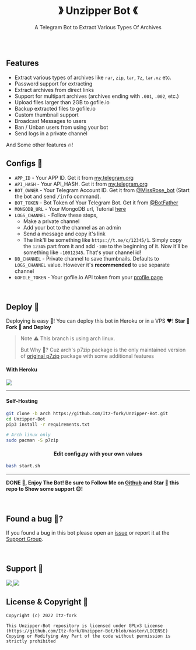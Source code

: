 <h1 align="center">》 Unzipper Bot 《</h1>

<p align="center">
  A Telegram Bot to Extract Various Types Of Archives
</p>

</br></br>


## Features

- Extract various types of archives like `rar`, `zip`, `tar`, `7z`, `tar.xz` etc.
- Password support for extracting
- Extract archives from direct links
- Support for multipart archives (archives ending with `.001`, `.002`, etc.)
- Upload files larger than 2GB to gofile.io
- Backup extracted files to gofile.io
- Custom thumbnail support
- Broadcast Messages to users
- Ban / Unban users from using your bot
- Send logs in a private channel

And Some other features 🔥!


## Configs 📖

- `APP_ID` - Your APP ID. Get it from [my.telegram.org](my.telegram.org)
- `API_HASH` - Your API_HASH. Get it from [my.telegram.org](my.telegram.org)
- `BOT_OWNER` - Your Telegram Account ID. Get it from [@MissRose_bot](https://t.me/MissRose_bot) (Start the bot and send <samp>/info</samp> command).
- `BOT_TOKEN` - Bot Token of Your Telegram Bot. Get it from [@BotFather](https://t.me/BotFather)
- `MONGODB_URL` - Your MongoDB url, Tutorial [here](https://www.youtube.com/watch?v=0aYrJTfYBHU)
- `LOGS_CHANNEL` - Follow these steps,
  - Make a private channel
  - Add your bot to the channel as an admin
  - Send a message and copy it's link
  - The link'll be something like `https://t.me/c/12345/1`. Simply copy the `12345` part from it and add `-100` to the beginning of it. Now it'll be something like `-10012345`. That's your channel id!
- `DB_CHANNEL` - Private channel to save thumbnails. Defaults to `LOGS_CHANNEL` value. However it's **recommended** to use separate channel
- `GOFILE_TOKEN` - Your gofile.io API token from your [profile page](https://gofile.io/myProfile)

</br>


## Deploy 👀

Deploying is easy 🤫! You can deploy this bot in Heroku or in a VPS ♥️! **Star 🌟 Fork 🍴 and Deploy**

> Note ⚠️
> This branch is using arch linux.
> 
> But Why 🤔? Cuz arch's p7zip package is the only maintained version of [original p7zip](http://p7zip.sourceforge.net/) package with some additional features

#### With Heroku

<a href="https://www.heroku.com/deploy?template=https://github.com/Itz-fork/Unzipper-Bot/tree/arch">
  <img src="https://www.herokucdn.com/deploy/button.svg">
</a>

---

#### Self-Hosting

```bash
git clone -b arch https://github.com/Itz-fork/Unzipper-Bot.git
cd Unzipper-Bot
pip3 install -r requirements.txt

# Arch linux only
sudo pacman -S p7zip
```

<h4 align="center">Edit config.py with your own values</h4>

```bash
bash start.sh
```

---

**DONE 🥳, Enjoy The Bot! Be sure to Follow Me on [Github](https://github.com/Itz-fork) and Star 🌟 this repo to Show some support 😍!**

</br>


## Found a bug 🐞?

If you found a bug in this bot please open an [issue](https://github.com/Itz-fork/Unzipper-Bot/issues) or report it at the [Support Group](#support).

</br>


## Support 💙

<a href="https://t.me/NexaBotsUpdates">
  <img src="https://img.shields.io/badge/Updates_Channel-0a0a0a?style=for-the-badge&logo=telegram&logoColor=white">
</a>
<a href="https://t.me/Nexa_bots">
  <img src="https://img.shields.io/badge/Support_Group-0a0a0a?style=for-the-badge&logo=telegram&logoColor=white">
</a>

</br>


## License & Copyright 👮

```
Copyright (c) 2022 Itz-fork

This Unzipper-Bot repository is licensed under GPLv3 License (https://github.com/Itz-fork/Unzipper-Bot/blob/master/LICENSE)
Copying or Modifying Any Part of the code without permission is strictly prohibited
```
